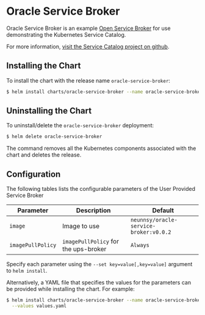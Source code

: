 # Oracle Service Broker

Oracle Service Broker is an example
[Open Service Broker](https://www.openservicebrokerapi.org/)
for use demonstrating the Kubernetes
Service Catalog.

For more information,
[visit the Service Catalog project on github](https://github.com/kubernetes-incubator/service-catalog).

## Installing the Chart

To install the chart with the release name `oracle-service-broker`:

```bash
$ helm install charts/oracle-service-broker --name oracle-service-broker --namespace oracle-service-broker
```

## Uninstalling the Chart

To uninstall/delete the `oracle-service-broker` deployment:

```bash
$ helm delete oracle-service-broker
```

The command removes all the Kubernetes components associated with the chart and
deletes the release.

## Configuration

The following tables lists the configurable parameters of the User Provided
Service Broker

| Parameter | Description | Default |
|-----------|-------------|---------|
| `image` | Image to use | `neunnsy/oracle-service-broker:v0.0.2` |
| `imagePullPolicy` | `imagePullPolicy` for the ups-broker | `Always` |

Specify each parameter using the `--set key=value[,key=value]` argument to
`helm install`.

Alternatively, a YAML file that specifies the values for the parameters can be
provided while installing the chart. For example:

```bash
$ helm install charts/oracle-service-broker --name oracle-service-broker --namespace oracle-service-broker \
  --values values.yaml
```
